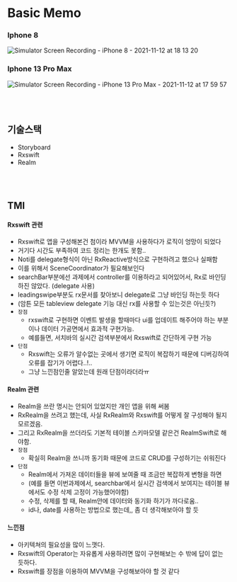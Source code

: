 # Basic Memo 

### Iphone 8 
![Simulator Screen Recording - iPhone 8 - 2021-11-12 at 18 13 20](https://user-images.githubusercontent.com/42762236/141441831-509ade24-265b-4a45-9ea8-22f715410ba6.gif)

### Iphone 13 Pro Max
![Simulator Screen Recording - iPhone 13 Pro Max - 2021-11-12 at 17 59 57](https://user-images.githubusercontent.com/42762236/141440014-c27fd265-6594-41ff-a9db-11f68947a7c6.gif)

</br>
</br>

## 기술스택
- Storyboard
- Rxswift
- Realm

</br>
</br>

## TMI
#### Rxswift 관련
- Rxswift로 앱을 구성해본건 첨이라 MVVM을 사용하다가 로직이 엉망이 되었다 
- 거기다 시간도 부족하여 코드 정리는 한개도 못함..
- Noti를 delegate형식이 아닌 RxReactive방식으로 구현하려고 했으나 실패함
- 이를 위해서 SceneCoordinator가 필요해보인다
- searchBar부분에선 과제에서 controller를 이용하라고 되어있어서, Rx로 바인딩하진 않았다. (delegate 사용)
- leadingswipe부분도 rx문서를 찾아보니 delegate로 그냥 바인딩 하는듯 하다 
- (암튼 모든 tableview delegate 기능 대신 rx를 사용할 수 있는것은 아닌듯?)
- `장점`
  - rxswift로 구현하면 이벤트 발생을 할때마다 ui를 업데이트 해주어야 하는 부분이나 데이터 가공면에서 효과적 구현가능.
  - 예를들면, 서치바의 실시간 검색부분에서 Rxswift로 간단하게 구현 가능
- `단점`
  - Rxswift는 오류가 알수없는 곳에서 생기면 로직이 복잡하기 때문에 디버깅하여 오류를 잡기가 어렵다..!.. 
  - 그냥 느낀점인줄 알았는데 원래 단점이라더라ㅠ 

#### Realm 관련
- Realm을 쓰란 명시는 안되어 있었지만 개인 앱을 위해 써봄
- RxRealm을 쓰려고 했는데, 사실 RxRealm와 Rxswift를 어떻게 잘 구성해야 될지 모르겠음.
- 그리고 RxRealm을 쓰더라도 기본적 테이블 스키마모델 같은건 RealmSwift로 해야함.
- `장점`
  - 확실히 Realm을 쓰니까 동기화 때문에 코드로 CRUD를 구성하기는 쉬워진다
- `단점`
  - Realm에서 가져온 데이터들을 뷰에 보여줄 때 조금만 복잡하게 변형을 하면 
  - (예를 들면 이번과제에서, searchbar에서 실시간 검색에서 보여지는 테이블 뷰에서도 수정 삭제 고정이 가능했어야함)
  - 수정, 삭제를 할 때, Realm안에 데이터와 동기화 하기가 까다로움.. 
  - id나, date를 사용하는 방법으로 했는데,, 좀 더 생각해보아야 할 듯 


#### 느낀점
- 아키텍쳐의 필요성을 많이 느꼇다.
- Rxswift의 Operator는 자유롭게 사용하려면 많이 구현해보는 수 밖에 답이 없는 듯하다.
- Rxswift를 장점을 이용하여 MVVM을 구성해보아야 할 것 같다

